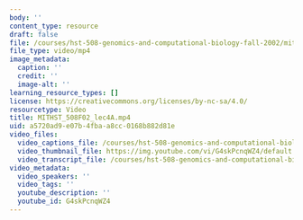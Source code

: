 ```yaml
---
body: ''
content_type: resource
draft: false
file: /courses/hst-508-genomics-and-computational-biology-fall-2002/mithst_508f02_lec4a_360p_16_9.mp4
file_type: video/mp4
image_metadata:
  caption: ''
  credit: ''
  image-alt: ''
learning_resource_types: []
license: https://creativecommons.org/licenses/by-nc-sa/4.0/
resourcetype: Video
title: MITHST_508F02_lec4A.mp4
uid: a5720ad9-e07b-4fba-a8cc-0168b882d81e
video_files:
  video_captions_file: /courses/hst-508-genomics-and-computational-biology-fall-2002/199KKYjdh528YeaXReJQXI5peWAgDBflV_transcript.webvtt
  video_thumbnail_file: https://img.youtube.com/vi/G4skPcnqWZ4/default.jpg
  video_transcript_file: /courses/hst-508-genomics-and-computational-biology-fall-2002/199KKYjdh528YeaXReJQXI5peWAgDBflV_transcript.pdf
video_metadata:
  video_speakers: ''
  video_tags: ''
  youtube_description: ''
  youtube_id: G4skPcnqWZ4
---
```

